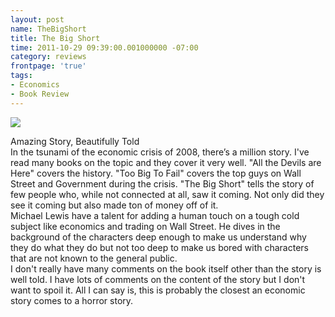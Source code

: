 ```yaml
---
layout: post
name: TheBigShort
title: The Big Short
time: 2011-10-29 09:39:00.001000000 -07:00
category: reviews
frontpage: 'true'
tags:
- Economics
- Book Review
---
```

<img class="imageOnRight" src="{{ site.reviewsImagesFolder }}{{ page.name }}/TheBigShortCover.jpg">

<div class="stars" title="5 Stars" data-percent="100"></div>

Amazing Story, Beautifully Told  
In the tsunami of the economic crisis of 2008, there’s a million story. I've read many books on the topic and they cover it very well. "All the Devils are Here" covers the history. "Too Big To Fail" covers the top guys on Wall Street and Government during the crisis. "The Big Short" tells the story of few people who, while not connected at all, saw it coming. Not only did they see it coming but also made ton of money off of it.  
Michael Lewis have a talent for adding a human touch on a tough cold subject like economics and trading on Wall Street. He dives in the background of the characters deep enough to make us understand why they do what they do but not too deep to make us bored with characters that are not known to the general public.  
I don't really have many comments on the book itself other than the story is well told. I have lots of comments on the content of the story but I don't want to spoil it. All I can say is, this is probably the closest an economic story comes to a horror story.  

